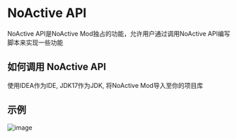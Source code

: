 # NoActive API

NoActive API是NoActive Mod独占的功能，允许用户通过调用NoActive API编写脚本来实现一些功能

## 如何调用 NoActive API

使用IDEA作为IDE, JDK17作为JDK, 将NoActive Mod导入至你的项目库

## 示例

![image](https://github.com/Nep-Timeline/NoA-Mod/assets/53483352/7bfe5ab8-b04e-441e-865a-3fafccdf0365)
